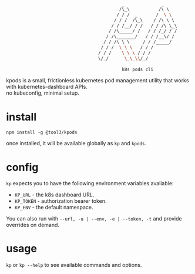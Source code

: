 ```bash
                                            _              _      
                                           /\_\           /\ \    
                                          / / /  _       /  \ \   
                                         / / /  /\_\    / /\ \ \  
                                        / / /__/ / /   / / /\ \_\ 
                                       / /\_____/ /   / / /_/ / / 
                                      / /\_______/   / / /__\/ /  
                                     / / /\ \ \     / / /_____/   
                                    / / /  \ \ \   / / /          
                                   / / /    \ \ \ / / /           
                                   \/_/      \_\_\\/_/
                                   
                                            k8s pods cli                   
```
kpods is a small, frictionless kubernetes pod management utility that works with kubernetes-dashboard APIs.   
no kubeconfig, minimal setup.

# install
`npm install -g @tool3/kpods`

once installed, it will be available globally as `kp` and `kpods`.

# config
`kp` expects you to have the following environment variables available:   
- `KP_URL` - the k8s dashboard URL.   
- `KP_TOKEN` - authorization bearer token.  
- `KP_ENV` - the default namespace.
  
You can also run with `--url, -u | --env, -e | --token, -t` and provide overrides on demand.

# usage
`kp` or `kp --help` to see available commands and options.